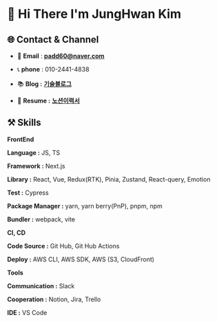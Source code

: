 # 👋 Hi There I'm JungHwan Kim
  
## 🌐 Contact & Channel

- 📧 **Email** : **padd60@naver.com**

- 📞 **phone** : 010-2441-4838

- 📚 **Blog  :** [**기술블로그**](https://velog.io/@padd60)

- 📝 **Resume  :** [**노션이력서**](https://padd60.notion.site/f47ada41250f496bb64bbbfdefb299b4?pvs=4)

## ⚒️ Skills

**FrontEnd**

**Language :** JS, TS

**Framework :** Next.js

**Library :** React, Vue, Redux(RTK), Pinia, Zustand, React-query, Emotion

**Test :** Cypress

**Package Manager :** yarn, yarn berry(PnP), pnpm, npm

**Bundler :** webpack, vite

**CI, CD**

**Code Source :** Git Hub, Git Hub Actions

**Deploy :** AWS CLI, AWS SDK, AWS (S3, CloudFront)

**Tools**

**Communication :** Slack

**Cooperation :** Notion, Jira, Trello

**IDE :** VS Code
